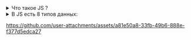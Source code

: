 <details>
<summary>
Что такое JS ?
</summary>

### JS - язык программирования, который позволяет создавать динамический контент, управлять мультимедиа, анимировать изображения и делать многое другое.

![JS-w-Machine-Learning](https://github.com/user-attachments/assets/77e54733-5f60-4de9-b19c-f78167b67a6a)


### В 1995 году она называлась Mocha. В 1996 года она начала сотрудничать с ECMA International, чтобы сделать JavaScript стандартым. С тех пор стандартизированный JavaScript называется ECMAScript.
![5dea5ac04cd2c5392c0528ad075dca69](https://github.com/user-attachments/assets/c1bf1e7f-9c5a-4f3b-a8c4-c2f083d8b4f5)
</details>
<details>
<summary>
В JS есть 8 типов данных: 
</summary>
  
# 7 из них относятся к группе primitive и 1 к object.

## Primitive:

### 1) number, 
### 2) string,
### 3) boolean,
### 4) undefined,
### 5) bigInt,
### 6) symbol,
### 7) null.

![mwsnap005](https://github.com/user-attachments/assets/ce739bf8-2312-43d8-9e62-aac225abfe9d)
</details>


https://github.com/user-attachments/assets/a81e50a8-33fb-49b6-888e-f377d5edca27

